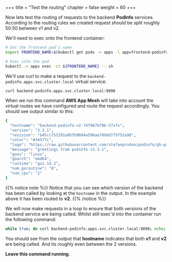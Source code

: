 +++
title = "Test the routing"
chapter = false
weight = 60
+++

Now lets test the routing of requests to the backend **PodInfo** services. According to the routing rules we created request should be split roughly 50:50 between v1 and v2.

We'll need to exec onto the frontend container:

```bash
# Get the frontend pod's name
export FRONTEND_NAME=$(kubectl get pods -n apps -l app=frontend-podinfo -o jsonpath='{.items[].metadata.name}')

# Exec into the pod
kubectl -n apps exec -it ${FRONTEND_NAME} -- sh
```

We'll use curl to make a request to the `backend-podinfo.apps.svc.cluster.local` virtual service:

```bash
curl backend-podinfo.apps.svc.cluster.local:9898
```

When we run this command **AWS App Mesh** will take into account the virtual routes we have configured and route the request accordingly. You should see output similar to this:

```bash
{
  "hostname": "backend-podinfo-v2-74f967bf8b-57xfx",
  "version": "3.3.1",
  "revision": "b45cc753291a9bfb9604a596ae709dd775f52a98",
  "color": "#34577c",
  "logo": "https://raw.githubusercontent.com/stefanprodan/podinfo/gh-pages/cuddle_clap.gif",
  "message": "greetings from podinfo v3.3.1",
  "goos": "linux",
  "goarch": "amd64",
  "runtime": "go1.14.2",
  "num_goroutine": "8",
  "num_cpu": "2"
}
```

{{% notice note %}}
Notice that you can see which version of the backend has been called by looking at the `hostname` in the output. In the example above it has been routed to **v2**.
{{% /notice %}}

We will now make requests in a loop to ensure that both versions of the backend service are being called. Whilst still exec'd into the container run the following command:

```bash
while true; do curl backend-podinfo.apps.svc.cluster.local:9898; echo; sleep .5; done
```

You should see from the output that **hostname** indicates that both **v1** and **v2** are being called. And its roughly even between the 2 versions.

__Leave this command running__.
